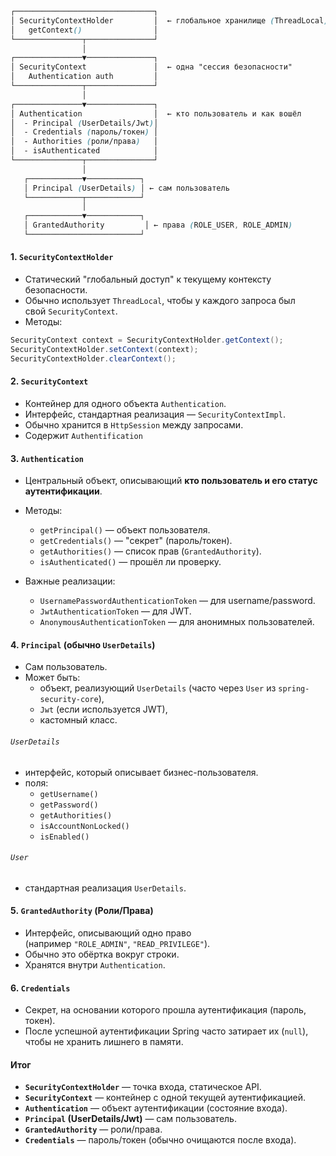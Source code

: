 
```scss
┌───────────────────────────────┐
│ SecurityContextHolder         │  ← глобальное хранилище (ThreadLocal)
│   getContext()                │
└───────────────┬───────────────┘
                │
┌───────────────▼───────────────┐
│ SecurityContext               │  ← одна "сессия безопасности"
│   Authentication auth         │
└───────────────┬───────────────┘
                │
┌───────────────▼───────────────┐
│ Authentication                │  ← кто пользователь и как вошёл
│  - Principal (UserDetails/Jwt)│
│  - Credentials (пароль/токен) │
│  - Authorities (роли/права)   │
│  - isAuthenticated            │
└───────────────┬───────────────┘
                │
   ┌────────────▼────────────┐
   │ Principal (UserDetails) │ ← сам пользователь
   └────────────┬────────────┘
                │
   ┌────────────▼────────────┐
   │ GrantedAuthority         │ ← права (ROLE_USER, ROLE_ADMIN)
   └─────────────────────────┘
```

#### 1. **`SecurityContextHolder`**

- Статический "глобальный доступ" к текущему контексту безопасности.
- Обычно использует `ThreadLocal`, чтобы у каждого запроса был свой `SecurityContext`.
- Методы:
```java
SecurityContext context = SecurityContextHolder.getContext();
SecurityContextHolder.setContext(context);
SecurityContextHolder.clearContext();
```

#### 2. **`SecurityContext`**

- Контейнер для одного объекта `Authentication`.
- Интерфейс, стандартная реализация — `SecurityContextImpl`.
- Обычно хранится в `HttpSession` между запросами.
- Содержит `Authentification`

#### 3. **`Authentication`**

- Центральный объект, описывающий **кто пользователь и его статус аутентификации**.
- Методы:
    - `getPrincipal()` — объект пользователя.
    - `getCredentials()` — "секрет" (пароль/токен).
    - `getAuthorities()` — список прав (`GrantedAuthority`).
    - `isAuthenticated()` — прошёл ли проверку.
    
- Важные реализации:
    - `UsernamePasswordAuthenticationToken` — для username/password.
    - `JwtAuthenticationToken` — для JWT.
    - `AnonymousAuthenticationToken` — для анонимных пользователей.


#### 4. **`Principal` (обычно `UserDetails`)**

- Сам пользователь.
- Может быть:
    - объект, реализующий `UserDetails` (часто через `User` из `spring-security-core`),
    - `Jwt` (если используется JWT),
    - кастомный класс.

###### `UserDetails`

- интерфейс, который описывает бизнес-пользователя.
- поля:
    - `getUsername()`
    - `getPassword()`
    - `getAuthorities()`
    - `isAccountNonLocked()`
    - `isEnabled()`

###### `User`
- стандартная реализация `UserDetails`.

#### 5. **`GrantedAuthority` (Роли/Права)**

- Интерфейс, описывающий одно право (например `"ROLE_ADMIN"`, `"READ_PRIVILEGE"`).
- Обычно это обёртка вокруг строки.
- Хранятся внутри `Authentication`.

#### 6. **`Credentials`**

- Секрет, на основании которого прошла аутентификация (пароль, токен).
- После успешной аутентификации Spring часто затирает их (`null`), чтобы не хранить лишнего в памяти.

#### Итог

- **`SecurityContextHolder`** — точка входа, статическое API.
- **`SecurityContext`** — контейнер с одной текущей аутентификацией.
- **`Authentication`** — объект аутентификации (состояние входа).
- **`Principal` (UserDetails/Jwt)** — сам пользователь.
- **`GrantedAuthority`** — роли/права.
- **`Credentials`** — пароль/токен (обычно очищаются после входа).